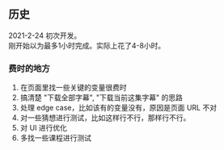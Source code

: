 ## 历史
2021-2-24 初次开发。  
刚开始以为最多1小时完成。实际上花了4-8小时。

### 费时的地方
1. 在页面里找一些关键的变量很费时
2. 搞清楚 "下载全部字幕", "下载当前这集字幕" 的思路
3. 处理 edge case，比如该有的变量没有，原因是页面 URL 不对
4. 对一些猜想进行测试，比如这样行不行，那样行不行。
5. 对 UI 进行优化
6. 多找一些课程进行测试

